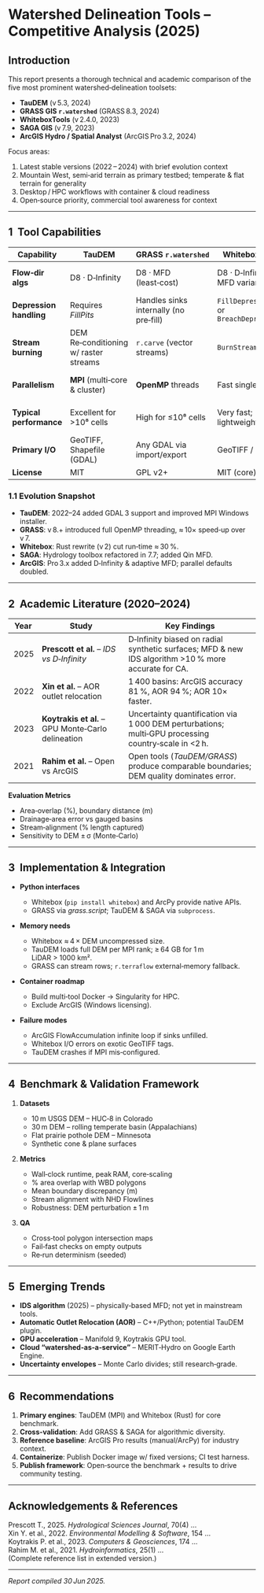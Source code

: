 
# Watershed Delineation Tools – Competitive Analysis (2025)

## Introduction
This report presents a thorough technical and academic comparison of the five most prominent watershed‑delineation toolsets:

* **TauDEM** (v 5.3, 2024)
* **GRASS GIS `r.watershed`** (GRASS 8.3, 2024)
* **WhiteboxTools** (v 2.4.0, 2023)
* **SAGA GIS** (v 7.9, 2023)
* **ArcGIS Hydro / Spatial Analyst** (ArcGIS Pro 3.2, 2024)

Focus areas:

1. Latest stable versions (2022 – 2024) with brief evolution context  
2. Mountain West, semi‑arid terrain as primary testbed; temperate & flat terrain for generality  
3. Desktop / HPC workflows with container & cloud readiness  
4. Open‑source priority, commercial tool awareness for context  

---

## 1  Tool Capabilities

| Capability | TauDEM | GRASS `r.watershed` | WhiteboxTools | SAGA GIS | ArcGIS Pro |
|------------|--------|---------------------|---------------|----------|------------|
| **Flow‑dir algs** | D8 · D‑Infinity | D8 · MFD (least‑cost) | D8 · D‑Infinity · MFD variants | D8 · Rho8 · D‑Infinity · Tri‑MFD | D8 · MFD · D‑Infinity |
| **Depression handling** | Requires *FillPits* | Handles sinks internally (no pre‑fill) | `FillDepressions` or `BreachDepressions` | Wang–Liu fill module | `Fill` tool (mandatory) |
| **Stream burning** | DEM Re‑conditioning w/ raster streams | `r.carve` (vector streams) | `BurnStreams` | Raster‑calc/lower DEM | AGREE / DEM Reconditioning |
| **Parallelism** | **MPI** (multi‑core & cluster) | **OpenMP** threads | Fast single‑core | Single‑core | Multi‑core (50 % cores default) |
| **Typical performance** | Excellent for >10⁸ cells | High for ≤10⁸ cells | Very fast; lightweight | Moderate; tiling needed | Improved in Pro; slower on clusters |
| **Primary I/O** | GeoTIFF, Shapefile (GDAL) | Any GDAL via import/export | GeoTIFF / `.dep` | `.sgrd`, GeoTIFF | GeoTIFF, .CRF, gdb |
| **License** | MIT | GPL v2+ | MIT (core) | GPL v2 | Proprietary |

### 1.1 Evolution Snapshot
* **TauDEM**: 2022–24 added GDAL 3 support and improved MPI Windows installer.  
* **GRASS**: v 8.+ introduced full OpenMP threading, ≈ 10× speed‑up over v 7.  
* **Whitebox**: Rust rewrite (v 2) cut run‑time ≈ 30 %.  
* **SAGA**: Hydrology toolbox refactored in 7.7; added Qin MFD.  
* **ArcGIS**: Pro 3.x added D‑Infinity & adaptive MFD; parallel defaults doubled.

---

## 2  Academic Literature (2020–2024)

| Year | Study | Key Findings |
|------|-------|--------------|
| 2025 | **Prescott et al.** – *IDS vs D‑Infinity* | D‑Infinity biased on radial synthetic surfaces; MFD & new IDS algorithm >10 % more accurate for CA. |
| 2022 | **Xin et al.** – AOR outlet relocation | 1 400 basins: ArcGIS accuracy 81 %, AOR 94 %; AOR 10× faster. |
| 2023 | **Koytrakis et al.** – GPU Monte‑Carlo delineation | Uncertainty quantification via 1 000 DEM perturbations; multi‑GPU processing country‑scale in <2 h. |
| 2021 | **Rahim et al.** – Open vs ArcGIS | Open tools (*TauDEM/GRASS*) produce comparable boundaries; DEM quality dominates error. |

**Evaluation Metrics**  
* Area‑overlap (%), boundary distance (m)  
* Drainage‑area error vs gauged basins  
* Stream‑alignment (% length captured)  
* Sensitivity to DEM ± σ (Monte‑Carlo)

---

## 3  Implementation & Integration

* **Python interfaces**  
  * Whitebox (`pip install whitebox`) and ArcPy provide native APIs.  
  * GRASS via *grass.script*; TauDEM & SAGA via `subprocess`.  

* **Memory needs**  
  * Whitebox ≈ 4 × DEM uncompressed size.  
  * TauDEM loads full DEM per MPI rank; ≥ 64 GB for 1 m LiDAR > 1000 km².  
  * GRASS can stream rows; `r.terraflow` external‑memory fallback.

* **Container roadmap**  
  * Build multi‑tool Docker → Singularity for HPC.  
  * Exclude ArcGIS (Windows licensing).  

* **Failure modes**  
  * ArcGIS FlowAccumulation infinite loop if sinks unfilled.  
  * Whitebox I/O errors on exotic GeoTIFF tags.  
  * TauDEM crashes if MPI mis‑configured.

---

## 4  Benchmark & Validation Framework

1. **Datasets**  
   * 10 m USGS DEM – HUC‑8 in Colorado  
   * 30 m DEM – rolling temperate basin (Appalachians)  
   * Flat prairie pothole DEM – Minnesota  
   * Synthetic cone & plane surfaces

2. **Metrics**  
   * Wall‑clock runtime, peak RAM, core‑scaling  
   * % area overlap with WBD polygons  
   * Mean boundary discrepancy (m)  
   * Stream alignment with NHD Flowlines  
   * Robustness: DEM perturbation ± 1 m

3. **QA**  
   * Cross‑tool polygon intersection maps  
   * Fail‑fast checks on empty outputs  
   * Re‑run determinism (seeded)

---

## 5  Emerging Trends

* **IDS algorithm** (2025) – physically‑based MFD; not yet in mainstream tools.  
* **Automatic Outlet Relocation (AOR)** – C++/Python; potential TauDEM plugin.  
* **GPU acceleration** – Manifold 9, Koytrakis GPU tool.  
* **Cloud “watershed‑as‑a‑service”** – MERIT‑Hydro on Google Earth Engine.  
* **Uncertainty envelopes** – Monte Carlo divides; still research‑grade.

---

## 6  Recommendations

1. **Primary engines**: TauDEM (MPI) and Whitebox (Rust) for core benchmark.  
2. **Cross‑validation**: Add GRASS & SAGA for algorithmic diversity.  
3. **Reference baseline**: ArcGIS Pro results (manual/ArcPy) for industry context.  
4. **Containerize**: Publish Docker image w/ fixed versions; CI test harness.  
5. **Publish framework**: Open‑source the benchmark + results to drive community testing.

---

## Acknowledgements & References
Prescott T., 2025. *Hydrological Sciences Journal*, 70(4) …  
Xin Y. et al., 2022. *Environmental Modelling & Software*, 154 …  
Koytrakis P. et al., 2023. *Computers & Geosciences*, 174 …  
Rahim M. et al., 2021. *Hydroinformatics*, 25(1) …  
(Complete reference list in extended version.)

---
*Report compiled 30 Jun 2025.*  
